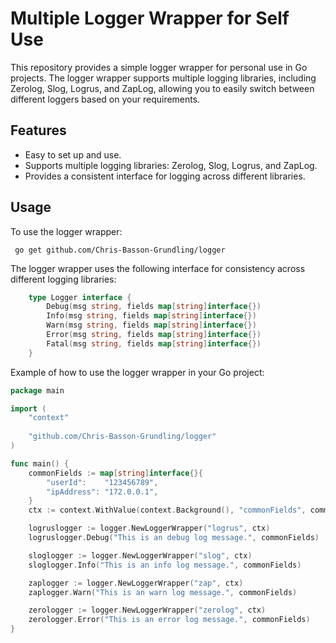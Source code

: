 # Multiple Logger Wrapper for Self Use

This repository provides a simple logger wrapper for personal use in Go projects. The logger wrapper supports multiple logging libraries, including Zerolog, Slog, Logrus, and ZapLog, allowing you to easily switch between different loggers based on your requirements.

## Features
- Easy to set up and use.
- Supports multiple logging libraries: Zerolog, Slog, Logrus, and ZapLog.
- Provides a consistent interface for logging across different libraries.

## Usage
To use the logger wrapper:

```
 go get github.com/Chris-Basson-Grundling/logger
```

The logger wrapper uses the following interface for consistency across different logging libraries:

```go
    type Logger interface {
        Debug(msg string, fields map[string]interface{})
        Info(msg string, fields map[string]interface{})
        Warn(msg string, fields map[string]interface{})
        Error(msg string, fields map[string]interface{})
        Fatal(msg string, fields map[string]interface{})
    }

```

Example of how to use the logger wrapper in your Go project:

```go
package main

import (
	"context"
	
	"github.com/Chris-Basson-Grundling/logger"
)

func main() {
	commonFields := map[string]interface{}{
		"userId":    "123456789",
		"ipAddress": "172.0.0.1",
	}
	ctx := context.WithValue(context.Background(), "commonFields", commonFields)

	logruslogger := logger.NewLoggerWrapper("logrus", ctx)
	logruslogger.Debug("This is an debug log message.", commonFields)

	sloglogger := logger.NewLoggerWrapper("slog", ctx)
	sloglogger.Info("This is an info log message.", commonFields)

	zaplogger := logger.NewLoggerWrapper("zap", ctx)
	zaplogger.Warn("This is an warn log message.", commonFields)

	zerologger := logger.NewLoggerWrapper("zerolog", ctx)
	zerologger.Error("This is an error log message.", commonFields)
}

```







